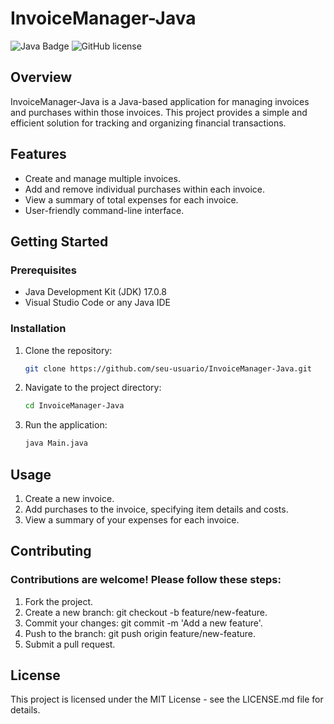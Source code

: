 # InvoiceManager-Java

![Java Badge](https://img.shields.io/badge/Java-17.0.8-blue.svg)
![GitHub license](https://img.shields.io/badge/license-MIT-green.svg)

## Overview

InvoiceManager-Java is a Java-based application for managing invoices and purchases within those invoices. This project provides a simple and efficient solution for tracking and organizing financial transactions.

## Features

- Create and manage multiple invoices.
- Add and remove individual purchases within each invoice.
- View a summary of total expenses for each invoice.
- User-friendly command-line interface.

## Getting Started

### Prerequisites

- Java Development Kit (JDK) 17.0.8
- Visual Studio Code or any Java IDE

### Installation

1. Clone the repository:

   ```bash
   git clone https://github.com/seu-usuario/InvoiceManager-Java.git
   ```

2. Navigate to the project directory:

   ```bash
   cd InvoiceManager-Java
   ```

3. Run the application:

    ```bash
    java Main.java
    ```
    
## Usage
1. Create a new invoice.
2. Add purchases to the invoice, specifying item details and costs.
3. View a summary of your expenses for each invoice.

## Contributing

### Contributions are welcome! Please follow these steps:

1. Fork the project.
2. Create a new branch: git checkout -b feature/new-feature.
3. Commit your changes: git commit -m 'Add a new feature'.
4. Push to the branch: git push origin feature/new-feature.
5. Submit a pull request.

## License
This project is licensed under the MIT License - see the LICENSE.md file for details.
